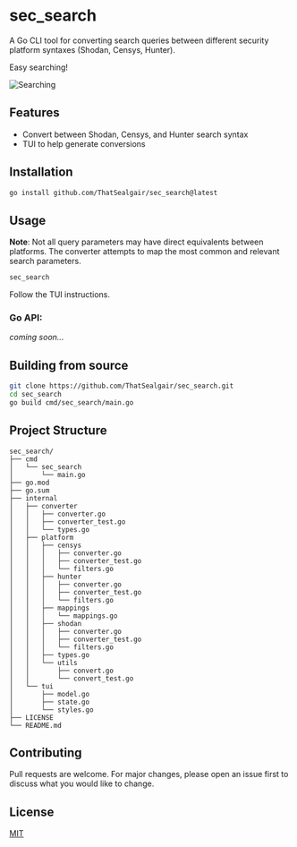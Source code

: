 # sec_search
A Go CLI tool for converting search queries between different security platform syntaxes (Shodan, Censys, Hunter).

Easy searching!

![Searching](https://c.tenor.com/1mOSY9SvIQYAAAAd/tenor.gif)

## Features
- Convert between Shodan, Censys, and Hunter search syntax
- TUI to help generate conversions

## Installation

```bash
go install github.com/ThatSealgair/sec_search@latest
```

## Usage
**Note**: Not all query parameters may have direct equivalents between platforms. The converter attempts to map the most common and relevant search parameters.

```bash
sec_search
```

Follow the TUI instructions.

### Go API:

_coming soon..._

## Building from source

```bash
git clone https://github.com/ThatSealgair/sec_search.git
cd sec_search
go build cmd/sec_search/main.go
```

## Project Structure

```
sec_search/
├── cmd
│   └── sec_search
│       └── main.go
├── go.mod
├── go.sum
├── internal
│   ├── converter
│   │   ├── converter.go
│   │   ├── converter_test.go
│   │   └── types.go
│   ├── platform
│   │   ├── censys
│   │   │   ├── converter.go
│   │   │   ├── converter_test.go
│   │   │   └── filters.go
│   │   ├── hunter
│   │   │   ├── converter.go
│   │   │   ├── converter_test.go
│   │   │   └── filters.go
│   │   ├── mappings
│   │   │   └── mappings.go
│   │   ├── shodan
│   │   │   ├── converter.go
│   │   │   ├── converter_test.go
│   │   │   └── filters.go
│   │   ├── types.go
│   │   └── utils
│   │       ├── convert.go
│   │       └── convert_test.go
│   └── tui
│       ├── model.go
│       ├── state.go
│       └── styles.go
├── LICENSE
└── README.md
```

## Contributing

Pull requests are welcome. For major changes, please open an issue first to discuss what you would like to change.

## License

[MIT](https://choosealicense.com/licenses/mit/)
